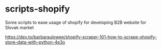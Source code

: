 # scripts-shopify
Some scripts to ease usage of shopify for developing B2B website for Slovak market

https://dev.to/barbaraulowee/shopify-scraper-101-how-to-scrape-shopify-store-data-with-python-4e3o

